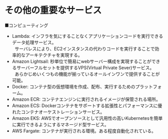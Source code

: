 # その他の重要なサービス

■コンピューティング
- Lambda: インフラを気にすることなくアプリケーションコードを実行できるデータ処理サービス。  
&nbsp;&nbsp;サーバレスにより、EC2インスタンスの代わりコードを実行することで効率的なアーキテクチャを実現する。
- Amazon Lightsail: 秒単位で簡易にwebサーバー構成を実現することができるサーバーフルセットを提供するVPS(Virtual Private Sever)サービス。  
&nbsp;&nbsp;あらかじめいくつもの機能が揃っているオールインワンで提供することが可能。
- Docker: コンテナ型の仮想環境を作成、配布、実行するためのプラットフォーム。
- Amazon ECR: コンテナエンジンに実行されるイメージが保管される場所。
- Amazon ECS: Dockerコンテナをサポートする拡張性とパフォーマンスに優れたコンテナオーケストレーションサービス。
- Amazon EKS: AWSでオープンソースとして汎用性の高いKubernetesを簡単に実行できるようにするマネージド型サービス。
- AWS Fargate: コンテナが実行される環境。ある程度自動化されている。